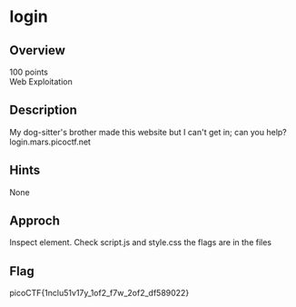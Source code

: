 # login
## Overview
100 points  
Web Exploitation  
## Description
My dog-sitter's brother made this website but I can't get in; can you help?
login.mars.picoctf.net
## Hints 
None
## Approch 
Inspect element. Check script.js and style.css the flags are in the files
## Flag
picoCTF{1nclu51v17y_1of2_f7w_2of2_df589022}